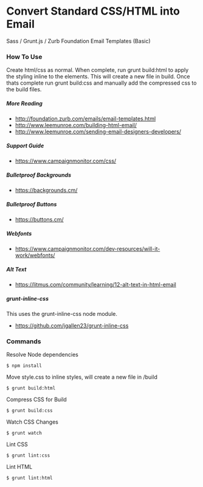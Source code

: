 # Convert Standard CSS/HTML into Email

Sass / Grunt.js / Zurb Foundation Email Templates (Basic)

### How To Use
Create html/css as normal. When complete, run grunt build:html to apply the styling inline to the elements. This will create a new file in build. Once thats complete run grunt build:css and manually add the compressed css to the build files.

##### More Reading
- http://foundation.zurb.com/emails/email-templates.html
- http://www.leemunroe.com/building-html-email/
- http://www.leemunroe.com/sending-email-designers-developers/

##### Support Guide
- https://www.campaignmonitor.com/css/

##### Bulletproof Backgrounds
- https://backgrounds.cm/

##### Bulletproof Buttons
- https://buttons.cm/

##### Webfonts
- https://www.campaignmonitor.com/dev-resources/will-it-work/webfonts/

##### Alt Text
- https://litmus.com/community/learning/12-alt-text-in-html-email

##### grunt-inline-css
This uses the grunt-inline-css node module.
- https://github.com/jgallen23/grunt-inline-css

### Commands
Resolve Node dependencies
```
$ npm install

```

Move style.css to inline styles, will create a new file in /build
```
$ grunt build:html

```

Compress CSS for Build
```
$ grunt build:css

```

Watch CSS Changes
```
$ grunt watch

```

Lint CSS
```
$ grunt lint:css

```

Lint HTML
```
$ grunt lint:html

```
